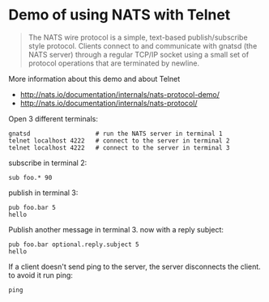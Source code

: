 # Demo of using NATS with Telnet

> The NATS wire protocol is a simple, text-based publish/subscribe style protocol. Clients connect to and communicate with gnatsd (the NATS server) through a regular TCP/IP socket using a small set of protocol operations that are terminated by newline.

More information about this demo and about Telnet
* http://nats.io/documentation/internals/nats-protocol-demo/
* http://nats.io/documentation/internals/nats-protocol/


Open 3 different terminals:
```
gnatsd                  # run the NATS server in terminal 1
telnet localhost 4222   # connect to the server in terminal 2
telnet localhost 4222   # connect to the server in terminal 3
```

subscribe in terminal 2:
```
sub foo.* 90
```

publish in terminal 3:
```
pub foo.bar 5
hello
```

Publish another message in terminal 3. now with a reply subject:
```
pub foo.bar optional.reply.subject 5
hello
```

If a client doesn't send ping to the server, the server disconnects the client.
to avoid it run ping:
```
ping
```
